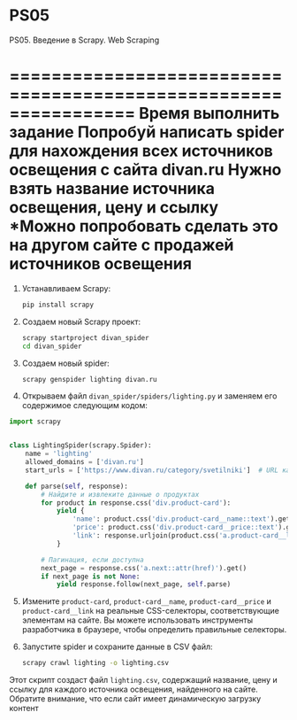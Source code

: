 # PS05
 PS05. Введение в Scrapy. Web Scraping

================================================================
Время выполнить задание
Попробуй написать spider для нахождения всех источников освещения с сайта divan.ru
Нужно взять название источника освещения, цену и ссылку
*Можно попробовать сделать это на другом сайте с продажей источников освещения
================================================================

1. Устанавливаем Scrapy:
   ```bash
   pip install scrapy
   ```
2. Создаем новый Scrapy проект:
   ```bash
   scrapy startproject divan_spider
   cd divan_spider
   ```
3. Создаем новый spider:
   ```bash
   scrapy genspider lighting divan.ru
   ```
4. Открываем файл `divan_spider/spiders/lighting.py` и заменяем его содержимое следующим кодом:

```python
import scrapy


class LightingSpider(scrapy.Spider):
    name = 'lighting'
    allowed_domains = ['divan.ru']
    start_urls = ['https://www.divan.ru/category/svetilniki']  # URL категории светильников, если известен

    def parse(self, response):
        # Найдите и извлеките данные о продуктах
        for product in response.css('div.product-card'):
            yield {
                'name': product.css('div.product-card__name::text').get(),
                'price': product.css('div.product-card__price::text').get(),
                'link': response.urljoin(product.css('a.product-card__link::attr(href)').get())
            }

        # Пагинация, если доступна
        next_page = response.css('a.next::attr(href)').get()
        if next_page is not None:
            yield response.follow(next_page, self.parse)
```

5. Измените `product-card`, `product-card__name`, `product-card__price` и `product-card__link` на реальные CSS-селекторы, соответствующие элементам на сайте. Вы можете использовать инструменты разработчика в браузере, чтобы определить правильные селекторы.

6. Запустите spider и сохраните данные в CSV файл:

   ```bash
   scrapy crawl lighting -o lighting.csv
   ```

Этот скрипт создаст файл `lighting.csv`, содержащий название, цену и ссылку для каждого источника освещения, найденного на сайте. Обратите внимание, что если сайт имеет динамическую загрузку контент